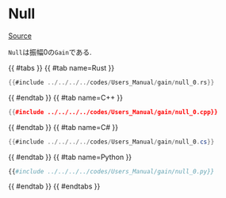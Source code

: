 # Null
[Source](https://github.com/shinolab/autd3-rs/blob/v32.1.1/autd3/src/datagram/gain/null.rs)

`Null`は振幅0の`Gain`である.

{{ #tabs }}
{{ #tab name=Rust }}
```rust
{{#include ../../../../codes/Users_Manual/gain/null_0.rs}}
```
{{ #endtab }}
{{ #tab name=C++ }}
```cpp
{{#include ../../../../codes/Users_Manual/gain/null_0.cpp}}
```
{{ #endtab }}
{{ #tab name=C# }}
```cs
{{#include ../../../../codes/Users_Manual/gain/null_0.cs}}
```
{{ #endtab }}
{{ #tab name=Python }}
```python
{{#include ../../../../codes/Users_Manual/gain/null_0.py}}
```
{{ #endtab }}
{{ #endtabs }}
